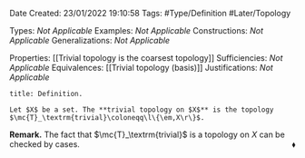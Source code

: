 <div class="topSpace"></div>

Date Created: 23/01/2022 19:10:58
Tags: #Type/Definition #Later/Topology

Types: <i>Not Applicable</i>
Examples: <i>Not Applicable</i> 
Constructions: <i>Not Applicable</i>
Generalizations: <i>Not Applicable</i>

Properties: [[Trivial topology is the coarsest topology]]
Sufficiencies: <i>Not Applicable</i>
Equivalences: [[Trivial topology (basis)]]
Justifications: <i>Not Applicable</i>

``` ad-Definition
title: Definition.

Let $X$ be a set. The **trivial topology on $X$** is the topology $\mc{T}_\textrm{trivial}\coloneqq\l\{\em,X\r\}$.

```

<b>Remark.</b> The fact that $\mc{T}_\textrm{trivial}$ is a topology on $X$ can be checked by cases.<span style="float:right;">$\blacklozenge$</span>
